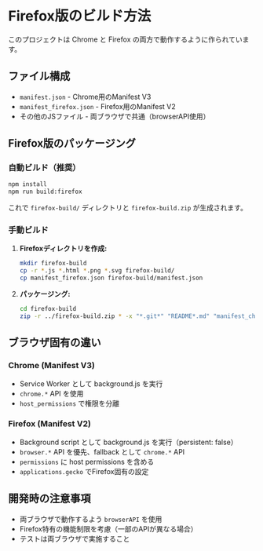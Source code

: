 # Firefox版のビルド方法

このプロジェクトは Chrome と Firefox の両方で動作するように作られています。

## ファイル構成

- `manifest.json` - Chrome用のManifest V3
- `manifest_firefox.json` - Firefox用のManifest V2
- その他のJSファイル - 両ブラウザで共通（browserAPI使用）

## Firefox版のパッケージング

### 自動ビルド（推奨）

```bash
npm install
npm run build:firefox
```

これで `firefox-build/` ディレクトリと `firefox-build.zip` が生成されます。

### 手動ビルド

1. **Firefoxディレクトリを作成:**
   ```bash
   mkdir firefox-build
   cp -r *.js *.html *.png *.svg firefox-build/
   cp manifest_firefox.json firefox-build/manifest.json
   ```

2. **パッケージング:**
   ```bash
   cd firefox-build
   zip -r ../firefox-build.zip * -x "*.git*" "README*.md" "manifest_chrome.json" "package.json"
   ```

## ブラウザ固有の違い

### Chrome (Manifest V3)
- Service Worker として background.js を実行
- `chrome.*` API を使用
- `host_permissions` で権限を分離

### Firefox (Manifest V2)  
- Background script として background.js を実行（persistent: false）
- `browser.*` API を優先、fallback として `chrome.*` API
- `permissions` に host permissions を含める
- `applications.gecko` でFirefox固有の設定

## 開発時の注意事項

- 両ブラウザで動作するよう `browserAPI` を使用
- Firefox特有の機能制限を考慮（一部のAPIが異なる場合）
- テストは両ブラウザで実施すること